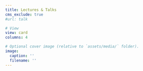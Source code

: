 ```yaml
---
title: Lectures & Talks
cms_exclude: true
#url: talk

# View
view: card
columns: 4

# Optional cover image (relative to `assets/media/` folder).
image:
  caption: ''
  filename: ''
---
```

